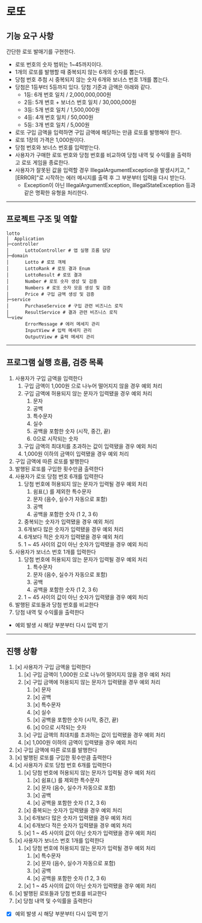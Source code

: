 # 로또

## 기능 요구 사항
간단한 로또 발매기를 구현한다.

- 로또 번호의 숫자 범위는 1~45까지이다.
- 1개의 로또를 발행할 때 중복되지 않는 6개의 숫자를 뽑는다.
- 당첨 번호 추첨 시 중복되지 않는 숫자 6개와 보너스 번호 1개를 뽑는다.
- 당첨은 1등부터 5등까지 있다. 당첨 기준과 금액은 아래와 같다.
  - 1등: 6개 번호 일치 / 2,000,000,000원
  - 2등: 5개 번호 + 보너스 번호 일치 / 30,000,000원
  - 3등: 5개 번호 일치 / 1,500,000원
  - 4등: 4개 번호 일치 / 50,000원
  - 5등: 3개 번호 일치 / 5,000원
- 로또 구입 금액을 입력하면 구입 금액에 해당하는 만큼 로또를 발행해야 한다.
- 로또 1장의 가격은 1,000원이다.
- 당첨 번호와 보너스 번호를 입력받는다.
- 사용자가 구매한 로또 번호와 당첨 번호를 비교하여 당첨 내역 및 수익률을 출력하고 로또 게임을 종료한다.
- 사용자가 잘못된 값을 입력할 경우 IllegalArgumentException을 발생시키고, "[ERROR]"로 시작하는 에러 메시지를 출력 후 그 부분부터 입력을 다시 받는다.
  - Exception이 아닌 IllegalArgumentException, IllegalStateException 등과 같은 명확한 유형을 처리한다.
---
## 프로젝트 구조 및 역할
    lotto
    │  Application
    ├─controller
    │      LottoController # 앱 실행 흐름 담당
    ├─domain
    │      Lotto # 로또 객체
    │      LottoRank # 로또 결과 Enum
    │      LottoResult # 로또 결과
    │      Number # 로또 숫자 생성 및 검증
    │      Numbers # 로또 숫자 모음 생성 및 검증
    │      Price # 구입 금액 생성 및 검증
    ├─service
    │      PurchaseService # 구입 관련 비즈니스 로직
    │      ResultService # 결과 관련 비즈니스 로직
    └─view
           ErrorMessage # 에러 메세지 관리
           InputView # 입력 메세지 관리
           OutputView # 출력 메세지 관리
---
## 프로그램 실행 흐름, 검증 목록
1. 사용자가 구입 금액을 입력한다
   1. 구입 금액이 1,000원 으로 나누어 떨어지지 않을 경우 예외 처리
   2. 구입 금액에 허용되지 않는 문자가 입력됐을 경우 예외 처리
      1. 문자
      2. 공백
      3. 특수문자
      4. 실수
      5. 공백을 포함한 숫자 (시작, 중간, 끝)
      6. 0으로 시작되는 숫자
   3. 구입 금액의 최대치를 초과하는 값이 입력됐을 경우 예외 처리
   4. 1,000원 이하의 금액이 입력됐을 경우 예외 처리
2. 구입 금액에 따른 로또를 발행한다
3. 발행된 로또를 구입한 횟수만큼 출력한다
4. 사용자가 로또 당첨 번호 6개를 입력한다
   1. 당첨 번호에 허용되지 않는 문자가 입력될 경우 예외 처리
      1. 쉼표(,) 를 제외한 특수문자
      2. 문자 (음수, 실수가 자동으로 포함)
      3. 공백
      4. 공백을 포함한 숫자 (1 2, 3 6)
   2. 중복되는 숫자가 입력됐을 경우 예외 처리
   3. 6개보다 많은 숫자가 입력됐을 경우 예외 처리
   4. 6개보다 적은 숫자가 입력됐을 경우 예외 처리
   5. 1 ~ 45 사이의 값이 아닌 숫자가 입력됐을 경우 예외 처리
5. 사용자가 보너스 번호 1개를 입력한다
    1. 당첨 번호에 허용되지 않는 문자가 입력될 경우 예외 처리
       1. 특수문자
       2. 문자 (음수, 실수가 자동으로 포함) 
       3. 공백
       4. 공백을 포함한 숫자 (1 2, 3 6)
    2. 1 ~ 45 사이의 값이 아닌 숫자가 입력됐을 경우 예외 처리
6. 발행된 로또들과 당첨 번호를 비교한다
7. 당첨 내역 및 수익률을 출력한다

- 예외 발생 시 해당 부분부터 다시 입력 받기

---

## 진행 상황
1. [x] 사용자가 구입 금액을 입력한다
    1. [x] 구입 금액이 1,000원 으로 나누어 떨어지지 않을 경우 예외 처리
    2. [x] 구입 금액에 허용되지 않는 문자가 입력됐을 경우 예외 처리
        1. [x] 문자
        2. [x] 공백
        3. [x] 특수문자
        4. [x] 실수
        5. [x] 공백을 포함한 숫자 (시작, 중간, 끝)
        6. [x] 0으로 시작되는 숫자
    3. [x] 구입 금액의 최대치를 초과하는 값이 입력됐을 경우 예외 처리
    4. [x] 1,000원 이하의 금액이 입력됐을 경우 예외 처리
2. [x] 구입 금액에 따른 로또를 발행한다
3. [x] 발행된 로또를 구입한 횟수만큼 출력한다
4. [x] 사용자가 로또 당첨 번호 6개를 입력한다
    1. [x] 당첨 번호에 허용되지 않는 문자가 입력될 경우 예외 처리
        1. [x] 쉼표(,) 를 제외한 특수문자
        2. [x] 문자 (음수, 실수가 자동으로 포함)
        3. [x] 공백
        4. [x] 공백을 포함한 숫자 (1 2, 3 6)
    2. [x] 중복되는 숫자가 입력됐을 경우 예외 처리
    3. [x] 6개보다 많은 숫자가 입력됐을 경우 예외 처리
    4. [x] 6개보다 적은 숫자가 입력됐을 경우 예외 처리
    5. [x] 1 ~ 45 사이의 값이 아닌 숫자가 입력됐을 경우 예외 처리
5. [x] 사용자가 보너스 번호 1개를 입력한다
    1. [x] 당첨 번호에 허용되지 않는 문자가 입력될 경우 예외 처리
        1. [x] 특수문자
        2. [x] 문자 (음수, 실수가 자동으로 포함)
        3. [x] 공백
        4. [x] 공백을 포함한 숫자 (1 2, 3 6)
    2. [x] 1 ~ 45 사이의 값이 아닌 숫자가 입력됐을 경우 예외 처리
6. [x] 발행된 로또들과 당첨 번호를 비교한다
7. [x] 당첨 내역 및 수익률을 출력한다

- [x] 예외 발생 시 해당 부분부터 다시 입력 받기
